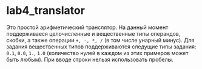 # lab4_translator
Это простой арифметический транслятор.
На данный момент поддерживаеся целочисленные и вещественные типы операндов, скобки,
а также операции `+, -, *, /` (в том числе унарный минус).
Для задания вещественных типов поддерживаются
следущие типы задания: `0.1`, `0.0`, `1.`, `1.0`
(количество нулей в каждом из этих примеров может быть любым).
При вводе строки нельзя использовать пробелы.
